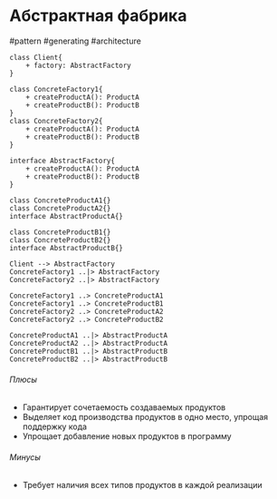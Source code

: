 # Абстрактная фабрика
#pattern #generating #architecture 

```plantuml
class Client{
	+ factory: AbstractFactory
}

class ConcreteFactory1{
	+ createProductA(): ProductA
	+ createProductB(): ProductB
}
class ConcreteFactory2{
	+ createProductA(): ProductA
	+ createProductB(): ProductB
}

interface AbstractFactory{
	+ createProductA(): ProductA
	+ createProductB(): ProductB
}

class ConcreteProductA1{}
class ConcreteProductA2{}
interface AbstractProductA{}

class ConcreteProductB1{}
class ConcreteProductB2{}
interface AbstractProductB{}

Client --> AbstractFactory
ConcreteFactory1 ..|> AbstractFactory
ConcreteFactory2 ..|> AbstractFactory

ConcreteFactory1 ..> ConcreteProductA1
ConcreteFactory1 ..> ConcreteProductB1
ConcreteFactory2 ..> ConcreteProductA2
ConcreteFactory2 ..> ConcreteProductB2

ConcreteProductA1 ..|> AbstractProductA
ConcreteProductA2 ..|> AbstractProductA
ConcreteProductB1 ..|> AbstractProductB
ConcreteProductB2 ..|> AbstractProductB
```

###### Плюсы
- Гарантирует сочетаемость создаваемых продуктов
- Выделяет код производства продуктов в одно место, упрощая поддержку кода
- Упрощает добавление новых продуктов в программу
###### Минусы
- Требует наличия всех типов продуктов в каждой реализации
